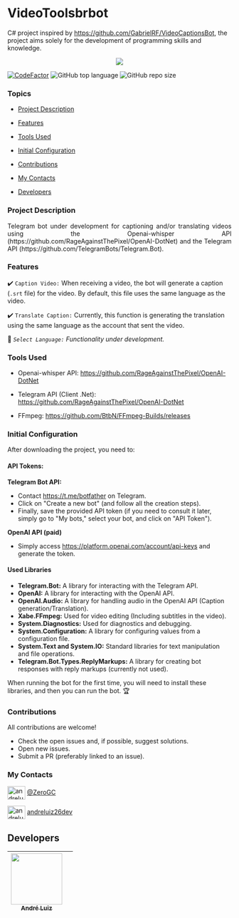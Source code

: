 # VideoToolsbrbot

C# project inspired by https://github.com/GabrielRF/VideoCaptionsBot, the project aims solely for the development of programming skills and knowledge.

<p align="center">
   <img src="http://img.shields.io/static/v1?label=STATUS&message=EM%20DESENVOLVIMENTO&color=RED&style=for-the-badge" #vitrinedev/>
</p>

[![CodeFactor](https://www.codefactor.io/repository/github/andreluizpdev/videotoolsbrbot/badge)](https://www.codefactor.io/repository/github/andreluizpdev/videotoolsbrbot)
![GitHub top language](https://img.shields.io/github/languages/top/AndreLuizpDev/VideoToolsbrbot)
![GitHub repo size](https://img.shields.io/github/repo-size/AndreLuizpDev/VideoToolsbrbot)

### Topics

- [Project Description](#project-description)

- [Features](#features)

- [Tools Used](#tools-used)

- [Initial Configuration](#initial-configuration)

- [Contributions](#contributions)

- [My Contacts](#my-contacts)

- [Developers](#developers)

### Project Description

<p align="justify">
  Telegram bot under development for captioning and/or translating videos using the Openai-whisper API (https://github.com/RageAgainstThePixel/OpenAI-DotNet) and the Telegram API (https://github.com/TelegramBots/Telegram.Bot).

### Features

:heavy_check_mark: `Caption Video:` When receiving a video, the bot will generate a caption (`.srt` file) for the video. By default, this file uses the same language as the video.

:heavy_check_mark: `Translate Caption:` Currently, this function is generating the translation using the same language as the account that sent the video.

:hammer: _`Select Language:` Functionality under development._

###

### Tools Used

- Openai-whisper API: https://github.com/RageAgainstThePixel/OpenAI-DotNet

- Telegram API (Client .Net): https://github.com/RageAgainstThePixel/OpenAI-DotNet

- FFmpeg: https://github.com/BtbN/FFmpeg-Builds/releases

###

### Initial Configuration

After downloading the project, you need to:

#### API Tokens:

**Telegram Bot API:**

- Contact https://t.me/botfather on Telegram.
- Click on "Create a new bot" (and follow all the creation steps).
- Finally, save the provided API token (if you need to consult it later, simply go to "My bots," select your bot, and click on "API Token").

**OpenAI API (paid)**

- Simply access https://platform.openai.com/account/api-keys and generate the token.

#### Used Libraries

- **Telegram.Bot:** A library for interacting with the Telegram API.
- **OpenAI:** A library for interacting with the OpenAI API.
- **OpenAI.Audio:** A library for handling audio in the OpenAI API (Caption generation/Translation).
- **Xabe.FFmpeg:** Used for video editing (Including subtitles in the video).
- **System.Diagnostics:** Used for diagnostics and debugging.
- **System.Configuration:** A library for configuring values from a configuration file.
- **System.Text and System.IO:** Standard libraries for text manipulation and file operations.
- **Telegram.Bot.Types.ReplyMarkups:** A library for creating bot responses with reply markups (currently not used).

When running the bot for the first time, you will need to install these libraries, and then you can run the bot. 🏆 

### Contributions

All contributions are welcome!

* Check the open issues and, if possible, suggest solutions.
* Open new issues.
* Submit a PR (preferably linked to an issue).

### My Contacts

<p>  
<a href="https://t.me/ZeroGC" target="blank"><img align="center" src="https://upload.wikimedia.org/wikipedia/commons/8/82/Telegram_logo.svg" alt="andreluiz26dev" height="30" width="40" /></a>
<a href="https://t.me/ZeroGC" target="blank">@ZeroGC</a>
</p>
<p>
<a href="https://linkedin.com/in/andreluiz26dev" target="blank"><img align="center" src="https://raw.githubusercontent.com/rahuldkjain/github-profile-readme-generator/master/src/images/icons/Social/linked-in-alt.svg" alt="andreluiz26dev" height="30" width="40" /></a>
<a href="https://linkedin.com/in/andreluiz26dev" target="blank">andreluiz26dev</a>
</p>

## Developers

| [<img src="https://avatars.githubusercontent.com/u/86925300?s=96&v=4" width=115><br><sub>André Luiz</sub>](https://github.com/AndreLuizpDev) | |
| :---: | :---:
